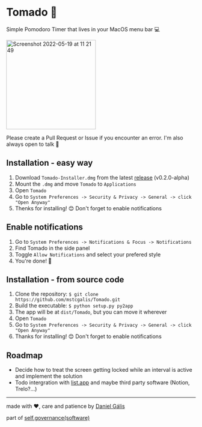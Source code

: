 # Tomado 🍅

Simple Pomodoro Timer that lives in your MacOS menu bar 💻

<img width="238" alt="Screenshot 2022-05-19 at 11 21 49" src="https://user-images.githubusercontent.com/77400726/169260047-a33931a1-f4f4-4d6a-b253-2ca2b8f92d3a.png">

Please create a Pull Request or Issue if you encounter an error. I'm also always open to talk 🌱

## Installation - easy way

1. Download `Tomado-Installer.dmg` from the latest [release](https://github.com/mstcgalis/Tomado/releases/tag/v0.2.0-alpha) (v0.2.0-alpha)
2. Mount the `.dmg` and move `Tomado` to `Applications`
3. Open `Tomado`
4. Go to `System Preferences -> Security & Privacy -> General -> click "Open Anyway"`
5. Thenks for installing! 😊 Don't forget to enable notifications

## Enable notifications

1. Go to `System Preferences -> Notifications & Focus -> Notifications`
2. Find Tomado in the side panel
3. Toggle `Allow Notifications` and select your prefered style
4. You're done! 🌸 

## Installation - from source code

1. Clone the repository: ```$ git clone https://github.com/mstcgalis/Tomado.git```
2. Build the executable: ```$ python setup.py py2app```
3. The app will be at `dist/Tomado`, but you can move it wherever
5. Open `Tomado`
6. Go to `System Preferences -> Security & Privacy -> General -> click "Open Anyway"`
7. Thanks for installing! 😊 Don't forget to enable notifications

## Roadmap

- Decide how to treat the screen getting locked while an interval is active and implement the solution
- Todo intergration with [list.app](https://www.are.na/daniel-galis/self-governance) and maybe third party software (Notion, Trelo?...)
---

made with ❤️, care and patience by [Daniel Gális](www.danielgalis.com)

part of [self.governance(software)](https://www.are.na/daniel-galis/self-governance)
